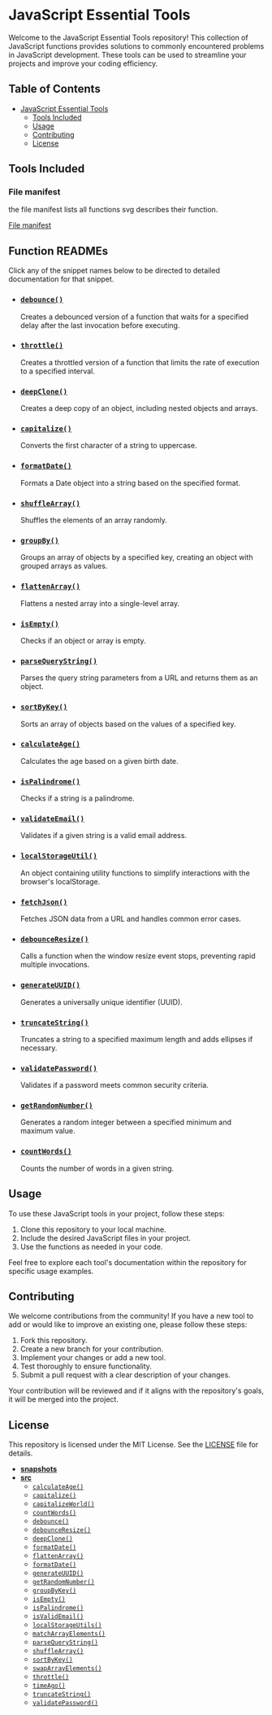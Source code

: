 # JavaScript Essential Tools

Welcome to the JavaScript Essential Tools repository! This collection of JavaScript functions provides solutions to commonly encountered problems in JavaScript development. These tools can be used to streamline your projects and improve your coding efficiency.

## Table of Contents

- [JavaScript Essential Tools](#javascript-essential-tools)
  - [Tools Included](#tools-included)
  - [Usage](#usage)
  - [Contributing](#contributing)
  - [License](#license)

## Tools Included

### File manifest

the file manifest lists all functions svg describes their  function. 

[File manifest](./fileManifest.json)

## Function READMEs

Click any of the snippet names below to be directed to detailed documentation for that snippet.

- ### [`debounce()`](./src/debounce.md)

  Creates a debounced version of a function that waits for a specified delay after the last invocation before executing.

- ### [`throttle()`](./src/throttle.md)

  Creates a throttled version of a function that limits the rate of execution to a specified interval.

- ### [`deepClone()`](./src/deepClone.md)

  Creates a deep copy of an object, including nested objects and arrays.

- ### [`capitalize()`](./src/capitalize.md)

  Converts the first character of a string to uppercase.

- ### [`formatDate()`](./src/formatDate.md)

  Formats a Date object into a string based on the specified format.

- ### [`shuffleArray()`](./src/shuffleArray.md)

  Shuffles the elements of an array randomly.

- ### [`groupBy()`](./src/groupBy.md)

  Groups an array of objects by a specified key, creating an object with grouped arrays as values.

- ### [`flattenArray()`](./src/flattenArray.md)

  Flattens a nested array into a single-level array.

- ### [`isEmpty()`](./src/isEmpty.md)

  Checks if an object or array is empty.

- ### [`parseQueryString()`](./src/parseQueryString.md)

  Parses the query string parameters from a URL and returns them as an object.

- ### [`sortByKey()`](./src/sortByKey.md)

  Sorts an array of objects based on the values of a specified key.

- ### [`calculateAge()`](./src/calculateAge.md)

  Calculates the age based on a given birth date.

- ### [`isPalindrome()`](./src/isPalindrome.md)

  Checks if a string is a palindrome.

- ### [`validateEmail()`](./src/validateEmail.md)

  Validates if a given string is a valid email address.

- ### [`localStorageUtil()`](./src/localStorageUtil.md)

  An object containing utility functions to simplify interactions with the browser's localStorage.

- ### [`fetchJson()`](./src/fetchJson.md)

  Fetches JSON data from a URL and handles common error cases.

- ### [`debounceResize()`](./src/debounceResize.md)

  Calls a function when the window resize event stops, preventing rapid multiple invocations.

- ### [`generateUUID()`](./src/generateUUID.md)

  Generates a universally unique identifier (UUID).

- ### [`truncateString()`](./src/truncateString.md)

  Truncates a string to a specified maximum length and adds ellipses if necessary.

- ### [`validatePassword()`](./src/validatePassword.md)

  Validates if a password meets common security criteria.

- ### [`getRandomNumber()`](./src/getRandomNumber.md)

  Generates a random integer between a specified minimum and maximum value.

- ### [`countWords()`](./src/countWords.md)

  Counts the number of words in a given string.

## Usage

To use these JavaScript tools in your project, follow these steps:

  1. Clone this repository to your local machine.
  2. Include the desired JavaScript files in your project.
  3. Use the functions as needed in your code.

Feel free to explore each tool's documentation within the repository for specific usage examples.

## Contributing

We welcome contributions from the community! If you have a new tool to add or would like to improve an existing one, please follow these steps:

  1. Fork this repository.
  2. Create a new branch for your contribution.
  3. Implement your changes or add a new tool.
  4. Test thoroughly to ensure functionality.
  5. Submit a pull request with a clear description of your changes.

Your contribution will be reviewed and if it aligns with the repository's goals, it will be merged into the project.

## License

This repository is licensed under the MIT License. See the [LICENSE](LICENSE) file for details.


<!-- tree generated by markdown-notes-tree starts here -->

- [**snapshots**](snapshots)
- [**src**](src)
    - [`calculateAge()`](src/calculateAge.md)
    - [`capitalize()`](src/capitalize.md)
    - [`capitalizeWorld()`](src/capitalizeWords.md)
    - [`countWords()`](src/countWords.md)
    - [`debounce()`](src/debounce.md)
    - [`debounceResize()`](src/debounceResize.md)
    - [`deepClone()`](src/deepClone.md)
    - [`formatDate()`](src/fetchJson.md)
    - [`flattenArray()`](src/flattenArray.md)
    - [`formatDate()`](src/formatDate.md)
    - [`generateUUID()`](src/generateUUID.md)
    - [`getRandomNumber()`](src/getRandomNumber.md)
    - [`groupByKey()`](src/groupByKey.md)
    - [`isEmpty()`](src/isEmpty.md)
    - [`isPalindrome()`](src/isPalindrome.md)
    - [`isValidEmail()`](src/isValidEmail.md)
    - [`localStorageUtils()`](src/localStorageUtils.md)
    - [`matchArrayElements()`](src/matchArrayElements.md)
    - [`parseQueryString()`](src/parseQueryString.md)
    - [`shuffleArray()`](src/shuffleArray.md)
    - [`sortByKey()`](src/sortByKey.md)
    - [`swapArrayElements()`](src/swapArrayElements.md)
    - [`throttle()`](src/throttle.md)
    - [`timeAgo()`](src/timeAgo.md)
    - [`truncateString()`](src/truncateString.md)
    - [`validatePassword()`](src/validatePassword.md)

<!-- tree generated by markdown-notes-tree ends here -->
